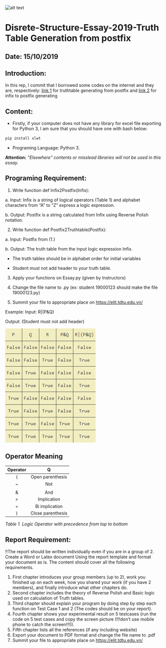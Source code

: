 ![alt text](https://camo.githubusercontent.com/38eee254b913ee3775e6739f068ce7428d54c941/68747470733a2f2f696d672e736869656c64732e696f2f636972636c6563692f70726f6a6563742f6769746875622f6261646765732f736869656c64732f6d6173746572)
# Disrete-Structure-Essay-2019-Truth Table Generation from postfix
## Date: 15/10/2019
## Introduction: 
In this rep, I commit that I borrowed some codes on the internet and they are, respectively: [link 1](https://github.com/benjameep/truth-table/blob/master/README.md) for truthtable generating from postfix and [link 2](https://rextester.com/VGJZ53355) for infix to postfix generating 

## Content:
- Firstly, if your computer does not have any library for excel file exporting for Python 3, I am sure that you should have one with bash below:
```bash
pip install xlwt
```
- Programing Language: Python 3.

**Attention:** *"Elsewhere" contents or misslead libraries will not be used in this essay.* 

## Programing Requirement:
1. Write function def Infix2Postfix(Infix):

a. Input: Infix is a string of logical operators (Table 1) and alphabet characters
from “A” to “Z” express a logic expression.

b. Output: Postfix is a string calculated from Infix using Reverse Polish notation.

2. Write function def Postfix2Truthtable(Postfix):

a. Input: Postfix from (1.)

b. Output: The truth table from the input logic expression Infix.

* The truth tables should be in alphabet order for initial variables

* Student must not add header to your truth table.

3. Apply your functions on Essay.py (given by Instructors)

4. Change the file name to <StudentID>.py (ex: student 19000123 should make the file
19000123.py)
 
5. Summit your file to appropriate place on https://elit.tdtu.edu.vn/

Example:
Input: R|(P&Q)

Output: (Student must not add header)

![alt text](https://github.com/NhutNguyen236/Disrete-Structure-Essay-2019-Reverse-Polish-Truthtable/blob/master/truh.png)

## Operator Meaning

| Operator |         Q         |
|:--------:|:-----------------:|
|     (    |  Open parenthesis |
|     ~    |         Not       |
|     |    |         Or        |
|     &    |        And        |
|     >    |    Implication    |
|     =    |   Bi implication  |
|     )    | Close parenthesis |

*Table 1. Logic Operator with precedence from top to bottom*

## Report Requirement:
!!The report should be written individually even if you are in a group of 2.
Create a Word or Latex document Using the report template and format your document
as is. The content should cover all the following requirements.
1. First chapter introduces your group members (up to 2), work you finished up on each
week, how you shared your work (if you have 2 members), and finally introduce what
other chapters do.
2. Second chapter includes the theory of Reverse Polish and Basic logic used on
calculation of Truth tables.
3. Third chapter should explain your program by doing step by step each function on Test
Case 1 and 2 (The codes should be on your report).
4. Fourth chapter shows your experimental result on 5 testcases (run the code on 5 test
cases and copy the screen picture (!!!don’t use mobile phone to catch the screen!!!)).
5. Fifth chapter lists all the references (if any including website)
6. Export your document to PDF format and change the file name to <StudentID>.pdf
7. Summit your file to appropriate place on https://elit.tdtu.edu.vn/
